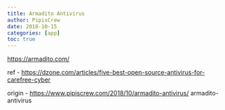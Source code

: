 ```yaml
---
title: Armadito Antivirus
author: PipisCrew
date: 2018-10-15
categories: [app]
toc: true
---
```


https://armadito.com/

ref - https://dzone.com/articles/five-best-open-source-antivirus-for-carefree-cyber

origin - https://www.pipiscrew.com/2018/10/armadito-antivirus/ armadito-antivirus